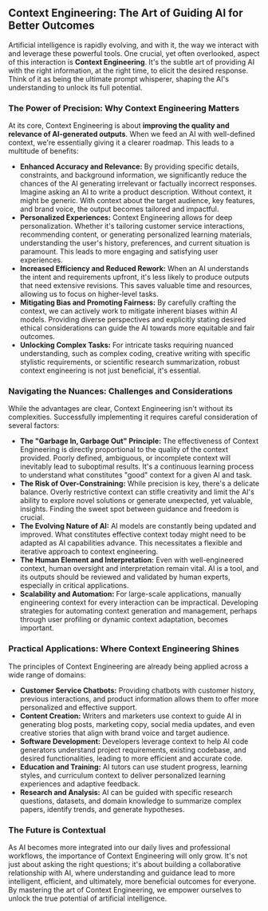 ## Context Engineering: The Art of Guiding AI for Better Outcomes

Artificial intelligence is rapidly evolving, and with it, the way we interact with and leverage these powerful tools. One crucial, yet often overlooked, aspect of this interaction is **Context Engineering**. It's the subtle art of providing AI with the right information, at the right time, to elicit the desired response. Think of it as being the ultimate prompt whisperer, shaping the AI's understanding to unlock its full potential.

### The Power of Precision: Why Context Engineering Matters

At its core, Context Engineering is about **improving the quality and relevance of AI-generated outputs**. When we feed an AI with well-defined context, we're essentially giving it a clearer roadmap. This leads to a multitude of benefits:

*   **Enhanced Accuracy and Relevance:** By providing specific details, constraints, and background information, we significantly reduce the chances of the AI generating irrelevant or factually incorrect responses. Imagine asking an AI to write a product description. Without context, it might be generic. With context about the target audience, key features, and brand voice, the output becomes tailored and impactful.
*   **Personalized Experiences:** Context Engineering allows for deep personalization. Whether it's tailoring customer service interactions, recommending content, or generating personalized learning materials, understanding the user's history, preferences, and current situation is paramount. This leads to more engaging and satisfying user experiences.
*   **Increased Efficiency and Reduced Rework:** When an AI understands the intent and requirements upfront, it's less likely to produce outputs that need extensive revisions. This saves valuable time and resources, allowing us to focus on higher-level tasks.
*   **Mitigating Bias and Promoting Fairness:** By carefully crafting the context, we can actively work to mitigate inherent biases within AI models. Providing diverse perspectives and explicitly stating desired ethical considerations can guide the AI towards more equitable and fair outcomes.
*   **Unlocking Complex Tasks:** For intricate tasks requiring nuanced understanding, such as complex coding, creative writing with specific stylistic requirements, or scientific research summarization, robust context engineering is not just beneficial, it's essential.

### Navigating the Nuances: Challenges and Considerations

While the advantages are clear, Context Engineering isn't without its complexities. Successfully implementing it requires careful consideration of several factors:

*   **The "Garbage In, Garbage Out" Principle:** The effectiveness of Context Engineering is directly proportional to the quality of the context provided. Poorly defined, ambiguous, or incomplete context will inevitably lead to suboptimal results. It's a continuous learning process to understand what constitutes "good" context for a given AI and task.
*   **The Risk of Over-Constraining:** While precision is key, there's a delicate balance. Overly restrictive context can stifle creativity and limit the AI's ability to explore novel solutions or generate unexpected, yet valuable, insights. Finding the sweet spot between guidance and freedom is crucial.
*   **The Evolving Nature of AI:** AI models are constantly being updated and improved. What constitutes effective context today might need to be adapted as AI capabilities advance. This necessitates a flexible and iterative approach to context engineering.
*   **The Human Element and Interpretation:** Even with well-engineered context, human oversight and interpretation remain vital. AI is a tool, and its outputs should be reviewed and validated by human experts, especially in critical applications.
*   **Scalability and Automation:** For large-scale applications, manually engineering context for every interaction can be impractical. Developing strategies for automating context generation and management, perhaps through user profiling or dynamic context adaptation, becomes important.

### Practical Applications: Where Context Engineering Shines

The principles of Context Engineering are already being applied across a wide range of domains:

*   **Customer Service Chatbots:** Providing chatbots with customer history, previous interactions, and product information allows them to offer more personalized and effective support.
*   **Content Creation:** Writers and marketers use context to guide AI in generating blog posts, marketing copy, social media updates, and even creative stories that align with brand voice and target audience.
*   **Software Development:** Developers leverage context to help AI code generators understand project requirements, existing codebase, and desired functionalities, leading to more efficient and accurate code.
*   **Education and Training:** AI tutors can use student progress, learning styles, and curriculum context to deliver personalized learning experiences and adaptive feedback.
*   **Research and Analysis:** AI can be guided with specific research questions, datasets, and domain knowledge to summarize complex papers, identify trends, and generate hypotheses.

### The Future is Contextual

As AI becomes more integrated into our daily lives and professional workflows, the importance of Context Engineering will only grow. It's not just about asking the right questions; it's about building a collaborative relationship with AI, where understanding and guidance lead to more intelligent, efficient, and ultimately, more beneficial outcomes for everyone. By mastering the art of Context Engineering, we empower ourselves to unlock the true potential of artificial intelligence.